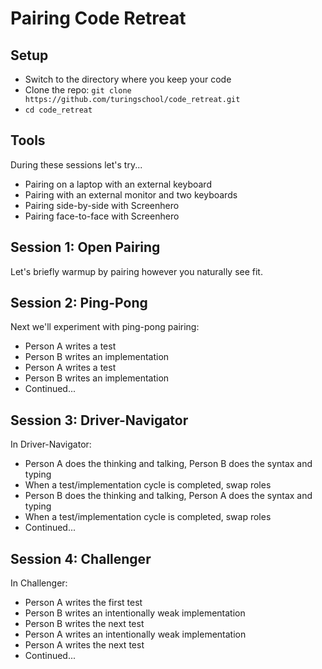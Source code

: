 # Pairing Code Retreat

## Setup

* Switch to the directory where you keep your code
* Clone the repo: `git clone https://github.com/turingschool/code_retreat.git`
* `cd code_retreat`

## Tools

During these sessions let's try...

* Pairing on a laptop with an external keyboard
* Pairing with an external monitor and two keyboards
* Pairing side-by-side with Screenhero
* Pairing face-to-face with Screenhero

## Session 1: Open Pairing

Let's briefly warmup by pairing however you naturally see fit.

## Session 2: Ping-Pong

Next we'll experiment with ping-pong pairing:

* Person A writes a test
* Person B writes an implementation
* Person A writes a test
* Person B writes an implementation
* Continued...

## Session 3: Driver-Navigator

In Driver-Navigator:

* Person A does the thinking and talking, Person B does the syntax and typing
* When a test/implementation cycle is completed, swap roles
* Person B does the thinking and talking, Person A does the syntax and typing
* When a test/implementation cycle is completed, swap roles
* Continued...

## Session 4: Challenger

In Challenger:

* Person A writes the first test
* Person B writes an intentionally weak implementation
* Person B writes the next test
* Person A writes an intentionally weak implementation
* Person A writes the next test
* Continued...

